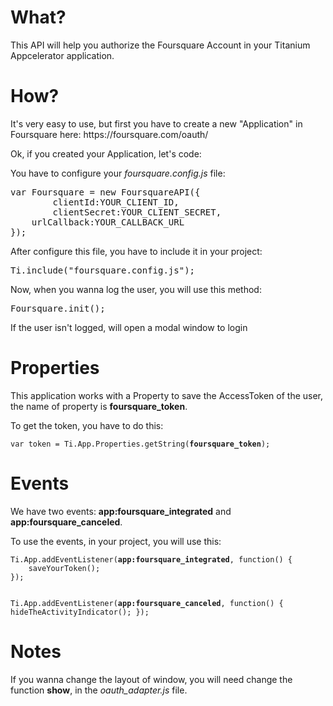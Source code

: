 <h1>What?</h1>
<p>This API will help you authorize the Foursquare Account in your Titanium Appcelerator application.</p>
<h1>How?</h1>
<p>It's very easy to use, but first you have to create a new "Application" in Foursquare here: https://foursquare.com/oauth/</p>
<p>Ok, if you created your Application, let's code:</p>
<p>You have to configure your <i>foursquare.config.js</i> file:</p>
<pre>var Foursquare = new FoursquareAPI({
    	clientId:YOUR_CLIENT_ID,
    	clientSecret:YOUR_CLIENT_SECRET,
	urlCallback:YOUR_CALLBACK_URL
});</pre>
<p>After configure this file, you have to include it in your project:</p>
<pre>Ti.include("foursquare.config.js");</pre>
<p>Now, when you wanna log the user, you will use this method:</p>
<pre>Foursquare.init();</pre>
<p>If the user isn't logged, will open a modal window to login</p>
<h1>Properties</h1>
<p>This application works with a Property to save the AccessToken of the user, the name of property is <b>foursquare_token</b>.</p>
<p>To get the token, you have to do this:</p>
<code>var token = Ti.App.Properties.getString(<b>foursquare_token</b>);</code>
<h1>Events</h1>
<p>We have two events: <b>app:foursquare_integrated</b> and <b>app:foursquare_canceled</b>.</p>
<p>To use the events, in your project, you will use this:</p>
<code>Ti.App.addEventListener(<b>app:foursquare_integrated</b>, function() {
	saveYourToken();
});

Ti.App.addEventListener(<b>app:foursquare_canceled</b>, function() {
	hideTheActivityIndicator();
});</code>
<h1>Notes</h1>
<p>If you wanna change the layout of window, you will need change the function <b>show</b>, in the <i>oauth_adapter.js</i> file.</p>
